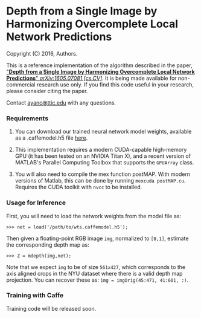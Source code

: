 # Depth from a Single Image by Harmonizing Overcomplete Local Network Predictions
Copyright (C) 2016, Authors.

This is a reference implementation of the algorithm described in the
paper, ["**Depth from a Single Image by Harmonizing Overcomplete Local Network Predictions**"
*arXiv:1605.07081 [cs.CV]*](https://arxiv.org/abs/1605.07081). It is
being made available for non-commercial research use only. If you find
this code useful in your research, please consider citing the paper.

Contact <ayanc@ttic.edu> with any questions.

### Requirements

1. You can download our trained neural network model weights,
   available as a .caffemodel.h5 file [here][model.h5].
   
2. This implementation requires a modern CUDA-capable high-memory GPU
   (it has been tested on an NVIDIA Titan X), and a recent version of
   MATLAB's Parallel Computing Toolbox that supports the `GPUArray`
   class.
   
3. You will also need to compile the mex function postMAP. With modern
   versions of Matlab, this can be done by running `mexcuda
   postMAP.cu`. Requires the CUDA toolkit with `nvcc` to be installed.

[model.h5]: http://www.ttic.edu/chakrabarti/mdepth/wts.caffemodel.h5

### Usage for Inference

First, you will need to load the network weights from the model file as:

```>>> net = load('/path/to/wts.caffemodel.h5');```

Then given a floating-point RGB image `img`, normalized to `[0,1]`, estimate the corresponding depth map as:

```>>> Z = mdepth(img,net);```

Note that we expect `img` to be of size `561x427`, which corresponds to the axis aligned crops in the NYU dataset where there is a valid depth map projection. You can recover these as: `img = imgOrig(45:471, 41:601, :)`.

### Training with Caffe

Training code will be released soon.
